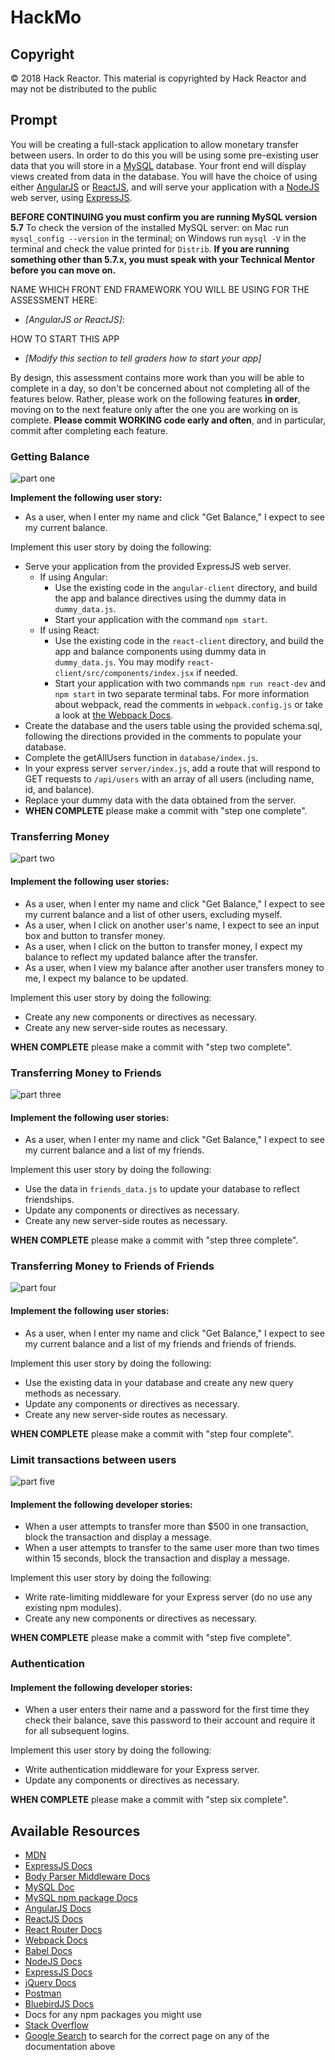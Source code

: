 # HackMo

## Copyright

&copy; 2018 Hack Reactor.  This material is copyrighted by Hack Reactor and may not be distributed to the public

## Prompt

You will be creating a full-stack application to allow monetary transfer between users. In order to do this you will be using some pre-existing user data that you will store in a [MySQL](https://dev.mysql.com/doc/refman/5.7/en/) database. Your front end will display views created from data in the database. You will have the choice of using either [AngularJS](https://angularjs.org/) or [ReactJS](https://facebook.github.io/react/), and will serve your application with a [NodeJS](https://nodejs.org/) web server, using [ExpressJS](https://expressjs.com/).

**BEFORE CONTINUING you must confirm you are running MySQL version 5.7** 
To check the version of the installed MySQL server: on Mac run `mysql_config --version` in the terminal; on Windows run `mysql -V` in the terminal and check the value printed for `Distrib`. **If you are running something other than 5.7.x, you must speak with your Technical Mentor before you can move on.**

NAME WHICH FRONT END FRAMEWORK YOU WILL BE USING FOR THE ASSESSMENT HERE:
* *[AngularJS or ReactJS]*:

HOW TO START THIS APP
* *[Modify this section to tell graders how to start your app]*

By design, this assessment contains more work than you will be able to complete in a day, so don't be concerned about not completing all of the features below. Rather, please work on the following features **in order**, moving on to the next feature only after the one you are working on is complete. **Please commit WORKING code early and often**, and in particular, commit after completing each feature.

### Getting Balance

![part one][one]

**Implement the following user story:**
 * As a user, when I enter my name and click "Get Balance," I expect to see my current balance.

Implement this user story by doing the following:
* Serve your application from the provided ExpressJS web server.
  * If using Angular:
    * Use the existing code in the `angular-client` directory, and build the app and balance directives using the dummy data in `dummy_data.js`.
    * Start your application with the command `npm start`.
  * If using React:
    * Use the existing code in the `react-client` directory, and build the app and balance components using dummy data in `dummy_data.js`. You may modify `react-client/src/components/index.jsx` if needed.
    * Start your application with two commands `npm run react-dev` and `npm start` in two separate terminal tabs. For more information about webpack, read the comments in `webpack.config.js` or take a look at [the Webpack Docs](https://webpack.github.io/docs/).
* Create the database and the users table using the provided schema.sql, following the directions provided in the comments to populate your database.
* Complete the getAllUsers function in `database/index.js`.
* In your express server `server/index.js`, add a route that will respond to GET requests to `/api/users` with an array of all users (including name, id, and balance).
* Replace your dummy data with the data obtained from the server.
* **WHEN COMPLETE** please make a commit with "step one complete".

### Transferring Money

![part two][two]

#### Implement the following user stories:
  * As a user, when I enter my name and click "Get Balance," I expect to see my current balance and a list of other users, excluding myself.
  * As a user, when I click on another user's name, I expect to see an input box and button to transfer money.
  * As a user, when I click on the button to transfer money, I expect my balance to reflect my updated balance after the transfer.
  * As a user, when I view my balance after another user transfers money to me, I expect my balance to be updated.


Implement this user story by doing the following:
  * Create any new components or directives as necessary.
  * Create any new server-side routes as necessary.

**WHEN COMPLETE** please make a commit with "step two complete".

### Transferring Money to Friends

![part three][three]

#### Implement the following user stories:
  * As a user, when I enter my name and click "Get Balance," I expect to see my current balance and a list of my friends.

Implement this user story by doing the following:
  * Use the data in `friends_data.js` to update your database to reflect friendships.
  * Update any components or directives as necessary.
  * Create any new server-side routes as necessary.

**WHEN COMPLETE** please make a commit with "step three complete".

### Transferring Money to Friends of Friends

![part four][four]

#### Implement the following user stories:
  * As a user, when I enter my name and click "Get Balance," I expect to see my current balance and a list of my friends and friends of friends.

Implement this user story by doing the following:
  * Use the existing data in your database and create any new query methods as necessary.
  * Update any components or directives as necessary.
  * Create any new server-side routes as necessary.

**WHEN COMPLETE** please make a commit with "step four complete".

### Limit transactions between users

![part five][five]

#### Implement the following developer stories:
  * When a user attempts to transfer more than $500 in one transaction, block the transaction and display a message.
  * When a user attempts to transfer to the same user more than two times within 15 seconds, block the transaction and display a message.

Implement this user story by doing the following:
  * Write rate-limiting middleware for your Express server (do no use any existing npm modules).
  * Create any new components or directives as necessary.

**WHEN COMPLETE** please make a commit with "step five complete".

### Authentication

#### Implement the following developer stories:
  * When a user enters their name and a password for the first time they check their balance, save this password to their account and require it for all subsequent logins.

Implement this user story by doing the following:
  * Write authentication middleware for your Express server.
  * Update any components or directives as necessary.

**WHEN COMPLETE** please make a commit with "step six complete".

## Available Resources

* [MDN](https://developer.mozilla.org/)
* [ExpressJS Docs](https://expressjs.com/)
* [Body Parser Middleware Docs](https://github.com/expressjs/body-parser)
* [MySQL Doc](https://dev.mysql.com/doc/refman/5.7/en/)
* [MySQL npm package Docs](https://www.npmjs.com/package/mysql)
* [AngularJS Docs](https://angularjs.org/)
* [ReactJS Docs](https://facebook.github.io/react/)
* [React Router Docs](https://github.com/ReactTraining/react-router/tree/master/docs)
* [Webpack Docs](https://webpack.github.io/docs/)
* [Babel Docs](https://babeljs.io/docs/setup/)
* [NodeJS Docs](https://nodejs.org/)
* [ExpressJS Docs](https://expressjs.com/)
* [jQuery Docs](https://jquery.com/)
* [Postman](https://www.getpostman.com/)
* [BluebirdJS Docs](http://bluebirdjs.com/)
* Docs for any npm packages you might use
* [Stack Overflow](http://stackoverflow.com/)
* [Google Search](https://google.com) to search for the correct page on any of the documentation above

[one]: PART1.gif
[two]: PART2.gif
[three]: PART3.gif
[four]: PART4.gif
[five]: PART5.gif
